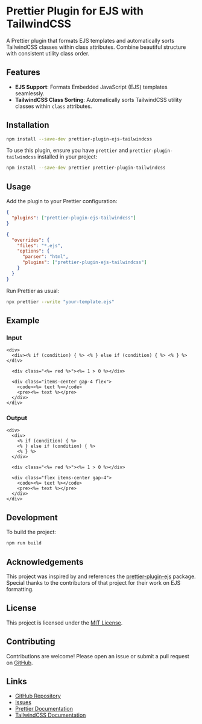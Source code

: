# Prettier Plugin for EJS with TailwindCSS

A Prettier plugin that formats EJS templates and automatically sorts TailwindCSS classes within class attributes. Combine beautiful structure with consistent utility class order.

## Features

- **EJS Support**: Formats Embedded JavaScript (EJS) templates seamlessly.
- **TailwindCSS Class Sorting**: Automatically sorts TailwindCSS utility classes within `class` attributes.

## Installation

```bash
npm install --save-dev prettier-plugin-ejs-tailwindcss
```

To use this plugin, ensure you have `prettier` and `prettier-plugin-tailwindcss` installed in your project:

```bash
npm install --save-dev prettier prettier-plugin-tailwindcss
```

## Usage

Add the plugin to your Prettier configuration:

```json
{
  "plugins": ["prettier-plugin-ejs-tailwindcss"]
}
```

```json
{
  "overrides": {
    "files": "*.ejs",
    "options": {
      "parser": "html",
      "plugins": ["prettier-plugin-ejs-tailwindcss"]
    }
  }
}
```

Run Prettier as usual:

```bash
npx prettier --write "your-template.ejs"
```

## Example

### Input

```ejs
<div>
  <div><% if (condition) { %> <% } else if (condition) { %> <% } %></div>

  <div class="<%= red %>"><%= 1 > 0 %></div>

  <div class="items-center gap-4 flex">
    <code><%= text %></code>
    <pre><%= text %></pre>
  </div>
</div>
```

### Output

```ejs
<div>
  <div>
    <% if (condition) { %>
    <% } else if (condition) { %>
    <% } %>
  </div>

  <div class="<%= red %>"><%= 1 > 0 %></div>

  <div class="flex items-center gap-4">
    <code><%= text %></code>
    <pre><%= text %></pre>
  </div>
</div>

```

## Development

To build the project:

```bash
npm run build
```

## Acknowledgements

This project was inspired by and references the [prettier-plugin-ejs](https://github.com/ecmel/prettier-plugin-ejs) package. Special thanks to the contributors of that project for their work on EJS formatting.

## License

This project is licensed under the [MIT License](LICENSE).

## Contributing

Contributions are welcome! Please open an issue or submit a pull request on [GitHub](https://github.com/janghye0k/prettier-plugin-ejs-tailwindcss).

## Links

- [GitHub Repository](https://github.com/janghye0k/prettier-plugin-ejs-tailwindcss)
- [Issues](https://github.com/janghye0k/prettier-plugin-ejs-tailwindcss/issues)
- [Prettier Documentation](https://prettier.io/)
- [TailwindCSS Documentation](https://tailwindcss.com/)

